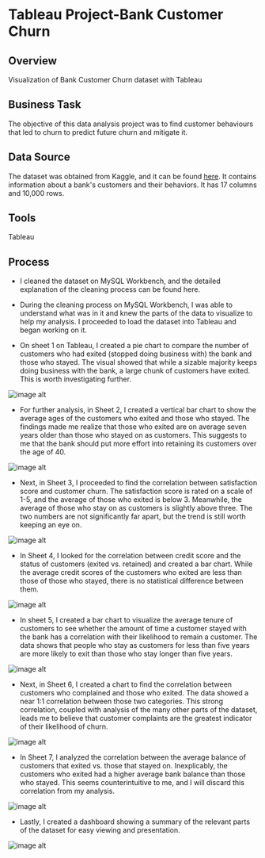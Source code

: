 # Tableau Project-Bank Customer Churn

## Overview

Visualization of Bank Customer Churn dataset with Tableau

## Business Task

The objective of this data analysis project was to find customer behaviours that led to churn to predict future churn and mitigate it.

## Data Source

The dataset was obtained from Kaggle, and it can be found [here](https://www.kaggle.com/datasets/radheshyamkollipara/bank-customer-churn). It contains information about a bank's customers and their behaviors. It has 17 columns and 10,000 rows.

## Tools

Tableau

## Process

* I cleaned the dataset on MySQL Workbench, and the detailed explanation of the cleaning process can be found here.

* During the cleaning process on MySQL Workbench, I was able to understand what was in it and knew the parts of the data to visualize to help my analysis. I proceeded to load the dataset into Tableau and began working on it.

* On sheet 1 on Tableau, I created a pie chart to compare the number of customers who had exited (stopped doing business with) the bank and those who stayed. The visual showed that while a sizable majority keeps doing business with the bank, a large chunk of customers have exited. This is worth investigating further.

![image alt](https://github.com/jefferyokpala/Tableau-Project-Bank-Customer-Churn/blob/main/images/image8.png?raw=true)

* For further analysis, in Sheet 2, I created a vertical bar chart to show the average ages of the customers who exited and those who stayed. The findings made me realize that those who exited are on average seven years older than those who stayed on as customers. This suggests to me that the bank should put more effort into retaining its customers over the age of 40.

![image alt](https://github.com/jefferyokpala/Tableau-Project-Bank-Customer-Churn/blob/main/images/image1.png?raw=true)

* Next, in Sheet 3, I proceeded to find the correlation between satisfaction score and customer churn. The satisfaction score is rated on a scale of 1-5, and the average of those who exited is below 3. Meanwhile, the average of those who stay on as customers is slightly above three. The two numbers are not significantly far apart, but the trend is still worth keeping an eye on.

![image alt](https://github.com/jefferyokpala/Tableau-Project-Bank-Customer-Churn/blob/main/images/image7.png?raw=true)

* In Sheet 4, I looked for the correlation between credit score and the status of customers (exited vs. retained) and created a bar chart. While the average credit scores of the customers who exited are less than those of those who stayed, there is no statistical difference between them.

![image alt](https://github.com/jefferyokpala/Tableau-Project-Bank-Customer-Churn/blob/main/images/image3.png?raw=true)

* In sheet 5, I created a bar chart to visualize the average tenure of customers to see whether the amount of time a customer stayed with the bank has a correlation with their likelihood to remain a customer. The data shows that people who stay as customers for less than five years are more likely to exit than those who stay longer than five years.

![image alt](https://github.com/jefferyokpala/Tableau-Project-Bank-Customer-Churn/blob/main/images/image4.png?raw=true)

* Next, in Sheet 6,  I created a chart to find the correlation between customers who complained and those who exited. The data showed a near 1:1 correlation between those two categories. This strong correlation, coupled with analysis of the many other parts of the dataset, leads me to believe that customer complaints are the greatest indicator of their likelihood of churn.

![image alt](https://github.com/jefferyokpala/Tableau-Project-Bank-Customer-Churn/blob/main/images/image5.png?raw=true)

* In Sheet 7, I analyzed the correlation between the average balance of customers that exited vs. those that stayed on. Inexplicably, the customers who exited had a higher average bank balance than those who stayed. This seems counterintuitive to me, and I will discard this correlation from my analysis.

![image alt](https://github.com/jefferyokpala/Tableau-Project-Bank-Customer-Churn/blob/main/images/image6.png?raw=true)

* Lastly, I created a dashboard showing a summary of the relevant parts of the dataset for easy viewing and presentation.

![image alt](https://github.com/jefferyokpala/Tableau-Project-Bank-Customer-Churn/blob/main/images/image2.png?raw=true)
